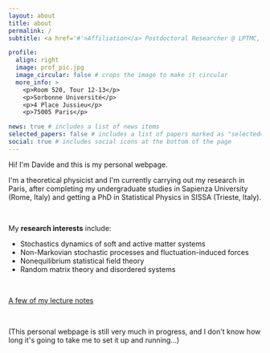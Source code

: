 ```yaml
---
layout: about
title: about
permalink: /
subtitle: <a href='#'>Affiliation</a> Postdoctoral Researcher @ LPTMC, Sorbonne Université (Paris, France)

profile:
  align: right
  image: prof_pic.jpg
  image_circular: false # crops the image to make it circular
  more_info: >
    <p>Room 520, Tour 12-13</p>
    <p>Sorbonne Université</p>
    <p>4 Place Jussieu</p>
    <p>75005 Paris</p>

news: true # includes a list of news items
selected_papers: false # includes a list of papers marked as "selected={true}"
social: true # includes social icons at the bottom of the page
---
```


Hi! I'm Davide and this is my personal webpage.

I'm a theoretical physicist and I'm currently carrying out my research in Paris, after completing my undergraduate studies in Sapienza University (Rome, Italy) and getting a PhD in Statistical Physics in SISSA (Trieste, Italy). 

<p>&nbsp;</p>
<p>My <strong>research interests</strong> include:</p>
<ul>
<li>Stochastics dynamics of soft and active matter systems</li>
<li>Non-Markovian stochastic processes and fluctuation-induced forces</li>
<li>Nonequilibrium statistical field theory</li>
<li>Random matrix theory and disordered systems</li>
</ul>
<p>&nbsp;</p>

<p><a href="https://drive.google.com/drive/folders/1VeK75YjsT5_0UOcaRE0h-MaJ3YA-d1j0">A few of my lecture notes</a></p>     </div>

<p>&nbsp;</p>
(This personal webpage is still very much in progress, and I don't know how long it's going to take me to set it up and running...)